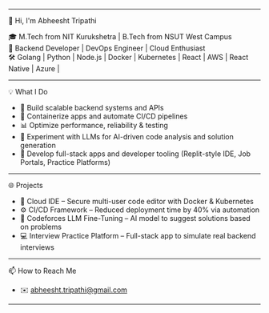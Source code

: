 ---------------------------
👋 Hi, I'm Abheesht Tripathi

🎓 M.Tech from NIT Kurukshetra | B.Tech from NSUT West Campus  
💼 Backend Developer | DevOps Engineer | Cloud Enthusiast  
🛠️ Golang | Python | Node.js | Docker | Kubernetes | React | AWS | React Native | Azure | 

---

💡 What I Do

- 🔧 Build scalable backend systems and APIs  
- 🐳 Containerize apps and automate CI/CD pipelines  
- 📊 Optimize performance, reliability & testing  
- 🤖 Experiment with LLMs for AI-driven code analysis and solution generation  
- 🧪 Develop full-stack apps and developer tooling (Replit-style IDE, Job Portals, Practice Platforms)

---

🌐 Projects

- 🔐 Cloud IDE – Secure multi-user code editor with Docker & Kubernetes  
- ⚙️ CI/CD Framework – Reduced deployment time by 40% via automation  
- 🧠 Codeforces LLM Fine-Tuning – AI model to suggest solutions based on problems  
- 💻 Interview Practice Platform – Full-stack app to simulate real backend interviews

---

📫 How to Reach Me

- ✉️ abheesht.tripathi@gmail.com  


---
